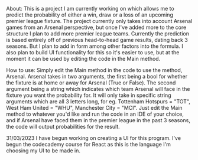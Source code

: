 About:
This is a project I am currently working on which allows me to predict the probability of either a win, draw or a loss of an upcoming premier league fixture.
The project currently only takes into account Arsenal games from an Arsenal perspective, but once I've added more to the core structure I plan to add more premier league teams.
Currently the prediction is based entirely off of previous head-to-head game results, dating back 3 seasons. But I plan to add in form among other factors into the formula.
I also plan to build UI functionality for this so it's easier to use, but at the moment it can be used by editing the code in the Main method.


How to use:
Simply edit the Main method in the code to use the method, Arsenal.
Arsenal takes in two arguments, the first being a bool for whether the fixture is at home or away for Arsenal (True or False).
The second argument being a string which indicates which team Arsenal will face in the fixture you want the probability for.
It will only take in specific string arguments which are all 3 letters long, for eg. Tottenham Hotspurs = "TOT", West Ham United = "WHU", Manchester City = "MCI".
Just edit the Main method to whatever you'd like and run the code in an IDE of your choice, and if Arsenal have faced them in the premier league in the past 3 seasons, the code will output probabilities for the result.


31/03/2023
I have begun working on creating a UI for this program. I've begun the codecademy course for React as this is the language I'm choosing my UI to be made in.